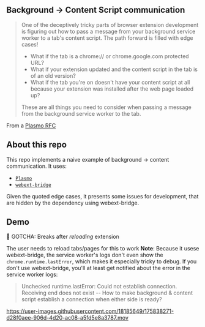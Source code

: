 ## Background -> Content Script communication
> One of the deceptively tricky parts of browser extension development is figuring out how to pass a message from your background service worker to a tab's content script.
> The path forward is filled with edge cases!
> - What if the tab is a chrome:// or chrome.google.com protected URL?
> - What if your extension updated and the content script in the tab is of an old version?
> - What if the tab you're on doesn't have your content script at all because your extension was installed after the web page loaded up?
> 
> These are all things you need to consider when passing a message from the background service worker to the tab.

From a [Plasmo RFC](https://github.com/PlasmoHQ/plasmo/issues/76)

## About this repo
This repo implements a naive example of background -> content communication.
It uses:
- [`Plasmo`](https://github.com/PlasmoHQ/plasmo)
- [`webext-bridge`](https://github.com/antfu/webext-bridge)

Given the quoted edge cases, it presents some issues for development, that are hidden by the dependency using webext-bridge.

## Demo
🚨 GOTCHA: Breaks after _reloading_ extension

The user needs to reload tabs/pages for this to work
**Note**: Because it usese webext-bridge, the service worker's logs don't even show the `chrome.runtime.lastError`, which makes it especially tricky to debug.
If you don't use webext-bridge, you'll at least get notified about the error in the service worker logs:

> Unchecked runtime.lastError: Could not establish connection. Receiving end does not exist -- How to make background & content script establish a connection when either side is ready?

https://user-images.githubusercontent.com/18185649/175838271-d28f0aee-906d-4d20-ac08-a5fd5e8a3787.mov

